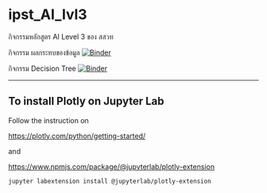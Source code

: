 # ipst_AI_lvl3
กิจกรรมหลักสูตร AI Level 3 ของ สสวท

กิจกรรม ผลกระทบของข้อมูล
[![Binder](https://mybinder.org/badge_logo.svg)](https://mybinder.org/v2/gh/sgulyano/ipst_AI_lvl3/master?filepath=regression_tutorial.ipynb)

กิจกรรม Decision Tree
[![Binder](https://mybinder.org/badge_logo.svg)](https://mybinder.org/v2/gh/sgulyano/ipst_AI_lvl3/master?filepath=decision_tree_ex.ipynb)

----

## To install Plotly on Jupyter Lab

Follow the instruction on 

https://plotly.com/python/getting-started/

and

https://www.npmjs.com/package/@jupyterlab/plotly-extension

``` jupyter labextension install @jupyterlab/plotly-extension ```